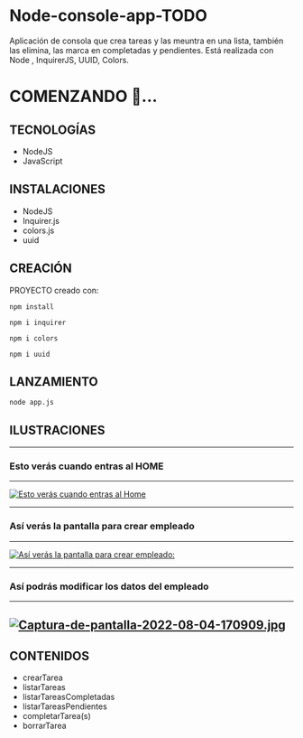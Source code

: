# Node-console-app-TODO
Aplicación de consola que crea tareas y las meuntra en una lista, también las elimina, las marca en completadas y pendientes. Está realizada con Node , InquirerJS, UUID, Colors.


# COMENZANDO 🚀...

## TECNOLOGÍAS 
- NodeJS
- JavaScript

## INSTALACIONES
- NodeJS 
- Inquirer.js
- colors.js
- uuid


## CREACIÓN

PROYECTO creado con:

```npm install```

```npm i inquirer```

```npm i colors```

```npm i uuid```


## LANZAMIENTO

```node app.js```


## ILUSTRACIONES

---
### Esto verás cuando entras al HOME
---
[![Esto verás cuando entras al Home](https://i.postimg.cc/cCF7DL3p/Captura-de-pantalla-2022-08-04-171144.jpg)](https://postimg.cc/0KJJjxcn)

---
### Así verás la pantalla para crear empleado
---
[![Así verás la pantalla para crear empleado:](https://i.postimg.cc/mgjcC5Qn/Captura-de-pantalla-2022-08-04-170751.jpg)](https://postimg.cc/k2VXdwYN)

---
### Así podrás modificar los datos del empleado
---
[![Captura-de-pantalla-2022-08-04-170909.jpg](https://i.postimg.cc/jdQCYFkj/Captura-de-pantalla-2022-08-04-170909.jpg)](https://postimg.cc/ykx7FvKq)
---

## CONTENIDOS
- crearTarea
- listarTareas
- listarTareasCompletadas
- listarTareasPendientes
- completarTarea(s)
- borrarTarea

